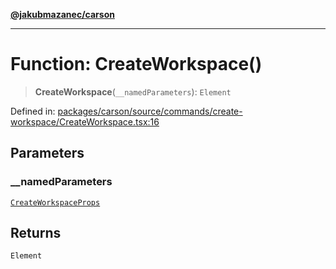 [**@jakubmazanec/carson**](../README.md)

---

# Function: CreateWorkspace()

> **CreateWorkspace**(`__namedParameters`): `Element`

Defined in:
[packages/carson/source/commands/create-workspace/CreateWorkspace.tsx:16](https://github.com/jakubmazanec/tools/blob/66e975ab265618dba82f8e4c56654145b7ba4db7/packages/carson/source/commands/create-workspace/CreateWorkspace.tsx#L16)

## Parameters

### \_\_namedParameters

[`CreateWorkspaceProps`](../type-aliases/CreateWorkspaceProps.md)

## Returns

`Element`
